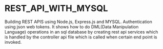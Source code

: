 # REST_API_WITH_MYSQL
Building REST APIS using Node.js, Express.js and MYSQL. Authentication using json web tokens.
It shows how to do DML(Data Manipulation Language) operations in an sql database by creating rest api services which is handled by the controller api file which is called
when certain end point is invoked.
